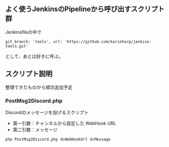 よく使うJenkinsのPipelineから呼び出すスクリプト群
-----------------------------------------------------------------------------

Jenkinsfileの中で

```
git branch: 'tools', url: 'https://github.com/karinharp/jenkins-tools.git'
```

として、あとは好きに呼ぶ。

## スクリプト説明

整理できたものから順次追加予定

### PostMsg2Discord.php

Discordのメッセージを投げるスクリプト

- 第一引数：チャンネルから設定した WebHook URL
- 第二引数：メッセージ

```
php PostMsg2Discord.php dcWebHookUrl dcMessage
```


